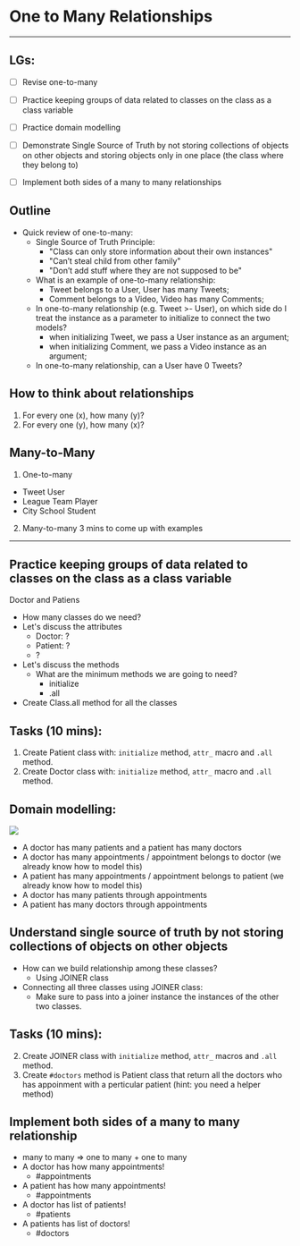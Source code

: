 # One to Many Relationships
---

## LGs:
- [ ] Revise one-to-many
- [ ] Practice keeping groups of data related to classes on the class as a class variable
- [ ] Practice domain modelling 
- [ ] Demonstrate Single Source of Truth by not storing collections of objects on other objects and storing objects only in one place (the class where they belong to)
- [ ] Implement both sides of a many to many relationships


## Outline

* Quick review of one-to-many:
  * Single Source of Truth Principle:
    - "Class can only store information about their own instances"
    - "Can’t steal child from other family"
    - "Don’t add stuff where they are not supposed to be"
  * What is an example of one-to-many relationship:
    - Tweet belongs to a User, User has many Tweets;
    - Comment belongs to a Video, Video has many Comments;
  * In one-to-many relationship (e.g. Tweet >- User), on which side do I treat the instance as a parameter to initialize to connect the two models?
    - when initializing Tweet, we pass a User instance as an argument;
    - when initializing Comment, we pass a Video instance as an argument;
  * In one-to-many relationship, can a User have 0 Tweets?

## How to think about relationships
1. For every one (x), how many (y)? 
2. For every one (y), how many (x)?

## Many-to-Many
1. One-to-many
- Tweet User
- League Team Player
- City School Student

2. Many-to-many
3 mins to come up with examples

---

## Practice keeping groups of data related to classes on the class as a class variable

Doctor and Patiens

* How many classes do we need?
* Let's discuss the attributes
    * Doctor: ?
    * Patient: ?
    * ?
* Let's discuss the methods
    * What are the minimum methods we are going to need?
      * initialize
      * .all
* Create Class.all method for all the classes

## Tasks (10 mins):
1. Create Patient class with: `initialize` method, `attr_` macro and `.all` method.
1. Create Doctor class with: `initialize` method, `attr_` macro and `.all` method.

## Domain modelling:

![](https://i.imgur.com/IXtlVuq.png)
* A doctor has many patients and a patient has many doctors
* A doctor has many appointments / appointment belongs to doctor (we already know how to model this)
* A patient has many appointments / appointment belongs to patient (we already know how to model this)
* A doctor has many patients through appointments
* A patient has many doctors through appointments

## Understand single source of truth by not storing collections of objects on other objects
* How can we build relationship among these classes?
    * Using JOINER class
* Connecting all three classes using JOINER class:
    * Make sure to pass into a joiner instance the instances of the other two classes.

## Tasks (10 mins):
2. Create JOINER class with `initialize` method, `attr_` macros and `.all` method.
3. Create `#doctors` method is Patient class that return all the doctors who has appoinment with a perticular patient (hint: you need a helper method)

## Implement both sides of a many to many relationship
* many to many => one to many + one to many
* A doctor has how many appointments!
    * #appointments 
* A patient has how many appointments!
    * #appointments 
* A doctor has list of patients!
    * #patients
* A patients has list of doctors!
    * #doctors